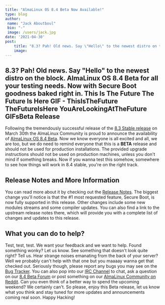 ```yaml
---
title: "AlmaLinux OS 8.4 Beta Now Available!"
type: blog
author: 
 name: "Jack Aboutboul"
 bio: "-"
 image: /users/jack.jpg
date: '2021-04-30'
post:
    title: "8.3? Pah! Old news. Say \"Hello\" to the newest distro on the block. AlmaLinux OS 8.4 Beta for all your testing needs. Now with Secure Boot goodness b..."
    image: 
---
```


## 8.3? Pah! Old news. Say "Hello" to the newest distro on the block. AlmaLinux OS 8.4 Beta for all your testing needs. Now with Secure Boot goodness baked right in. This Is The Future The Future Is Here GIF - ThisIsTheFuture TheFutureIsHere YouAreLookingAtTheFuture GIFsBeta Release

Following the tremendously successful release of the [8.3 Stable release](https://mirrors.almalinux.org/isos/x86_64/8.3.html) on March 30th the AlmaLinux Community is proud to announce the availability of [AlmaLinux OS 8.4 Beta](https://mirrors.almalinux.org/isos/x86_64/8.4-beta.html). Now we know everyone is all excited and all, we are too, but we do need to remind everyone that this is a **BETA** release and should not be used for production installations. The provided upgrade instructions should not be used on production machines, unless you don't mind if something breaks. Now if you wanna test this somehow, somewhere to see how things will work in 8.4 stable, you're on the right track.

## Release Notes and More Information

You can read more about it by checking out the [Release Notes](https://wiki.almalinux.org/release-notes/8.4-beta.html). The biggest change you'll notice is that the #1 most requested feature, Secure Boot, is now fully supported in this release. Other changes include some new modules streams and some compiler updates. You can also find a link to the upstream release notes there, which will provide you with a complete list of changes and updates to this release.

## What you can do to help?

Test, test, test. We want your feedback and we want to help. Found something wonky? Let us know. See something that doesn't look quite right? Tell us. Hear strange noises emanating from the back of your server? Well we probably can't help with that one but you maaaay wanna get that checked out. Seriously though, please report any bugs you may see on the [Bug Tracker](https://bugs.almalinux.org/). You can also pop into our [IRC Channel](https://webchat.freenode.net/#almalinux) to chat, ask a question on our [8.4 Beta Forum](https://almalinux.discourse.group/c/84-beta/5) or post something on our [AlmaLinux Community on Reddit](https://reddit.com/r/almalinux). Can you even think of a better way to spend the upcoming weekend? We certainly can't. So please, enjoy this Beta release, let us know what you think and stay tuned for more updates and announcements coming real soon. Happy Hacking!
